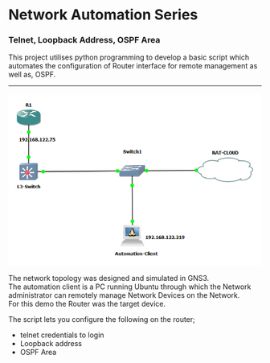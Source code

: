 # Network Automation Series

### Telnet, Loopback Address, OSPF Area

This project utilises python programming to develop a basic script which automates the configuration
of Router interface for remote management as well as, OSPF.

---

![Basic LAN Topology](basic%20LAN.png) </br>

The network topology was designed and simulated in GNS3. </br>
The automation client is a PC running Ubuntu through which the Network administrator can
remotely manage Network Devices on the Network. </br>
For this demo the Router was the target device.

The script lets you configure the following on the router;

- telnet credentials to login
- Loopback address
- OSPF Area
